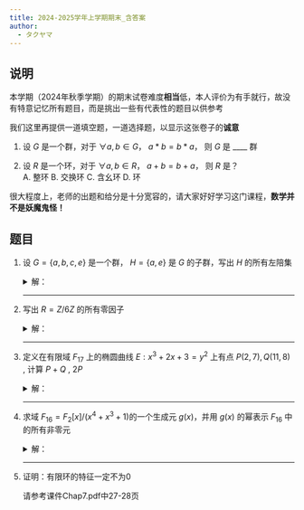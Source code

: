 ```yaml
---
title: 2024-2025学年上学期期末_含答案
author:
  - タクヤマ
---
```


## 说明

本学期（2024年秋季学期）的期末试卷难度**相当**低，本人评价为有手就行，故没有特意记忆所有题目，而是挑出一些有代表性的题目以供参考

我们这里再提供一道填空题，一道选择题，以显示这张卷子的**诚意**  
<ol>
  <li>

  设 $G$ 是一个群，对于 $\forall a,b \in G$， $a*b=b*a$， 则 $G$ 是 ____ 群
  </li>
  <li>

  设 $R$ 是一个环，对于 $\forall a,b \in R$， $a+b=b+a$， 则 $R$ 是？  
  A. 整环 B. 交换环 C. 含幺环 D. 环
  </li>
</ol>

很大程度上，老师的出题和给分是十分宽容的，请大家好好学习这门课程，**数学并不是妖魔鬼怪！**

## 题目

1. 设 $G=\{a,b,c,e\}$ 是一个群， $H=\{a,e\}$ 是 $G$ 的子群，写出 $H$ 的所有左陪集

    <details>

    <summary>解：</summary>

    将 $G$ 中元素 $g$ 各个代入，计算 $gH$  

    - $g = e$：
        $eH = H$

    - $g = a$：
        $aH = \{ a \cdot a, a \cdot e \} = \{ a^2, a \}$，由于 $G$ 是群，且 $H$ 是子群，所以 $a^2$ 必须是 $G$ 中元素。
        故 $a^2 = e$，则： $aH = \{ e, a \} = H$

    - $g = b$：
        $bH = \{ b \cdot a, b \cdot e \} = \{ ba, b \}$，
        假设 $ba = c$ ，则：
        $bH = \{ c, b \}$

    - $g = c$：
        $cH = \{ c \cdot a, c \cdot e \} = \{ ca, c \}$，
        假设 $ca = b$ ，则：
        $cH = \{ b, c \} = bH$  

    综上所述，H的所有子陪集是 $\{ e, a \}, \{ b, c \}$

    </details>

    ***

2. 写出 $R=Z/6Z$ 的所有零因子

    <details>

    <summary>解：</summary>

      $R=Z/6Z \cong Z_6$，我们只要考虑 $Z_6$ 上的性质：
      显然有 $2\times3 \equiv 0 \pmod{6}, 4\times3 \equiv 0 \pmod{6}$，所以零因子是2，3，4

    </details>

    ***

3. 定义在有限域 $F_{17}$ 上的椭圆曲线 $E: x^3 + 2x + 3 = y^2$ 上有点 $P(2, 7), Q(11, 8)$ , 计算 $P+Q$ , $2P$

    <details>

    <summary>解：</summary>

      直接计算即可，我们这里直接给出答案： $P+Q = (8, 15)$ , $2P = (14, 15)$

    </details>

    ***

4. 求域 $F_{16}=F_2[x]/(x^4+x^3+1)$的一个生成元 $g(x)$，并用 $g(x)$ 的幂表示 $F_{16}$ 中的所有非零元

    <details>

    <summary>解：</summary>

      这时候有同学要问了，生成元怎么找啊？其实很简单，直接验证就可以了，（出于强大的直觉和观察力）我们在这里直接验证 $x$ :

      | $x^n$    | $x^n\pmod{x^4+x^3+1}$ |
      | -------- | --------------------- |
      | $x^0$    | $1$                   |
      | $x^1$    | $x$                   |
      | $x^2$    | $x^2$                 |
      | $x^3$    | $x^3$                 |
      | $x^4$    | $x^3 + 1$             |
      | $x^5$    | $x^3 + x + 1$         |
      | $x^6$    | $x^3 + x^2 + x + 1$   |
      | $x^7$    | $1 + x^2 + x$         |
      | $x^8$    | $x^2 + x + 1$         |
      | $x^9$    | $x^3 + x^2 + x$       |
      | $x^{10}$ | $x^3 + x^2 + x + 1$   |
      | $x^{11}$ | $x^3 + x + 1$         |
      | $x^{12}$ | $x^3 + 1$             |
      | $x^{13}$ | $x^3$                 |
      | $x^{14}$ | $x^2$                 |

    如上表，由 $x$ 生成的15个非零元素互不相等，所以 $x$ 确实是生成元，非零元的表示如表中所示

    </details>

    ***

5. 证明：有限环的特征一定不为0

    请参考课件Chap7.pdf中27-28页
